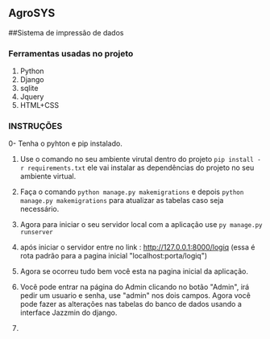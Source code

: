 ## AgroSYS
 ##Sistema de impressão de dados
 
### Ferramentas usadas no projeto
 1. Python
 2. Django
 3. sqlite
 4. Jquery
 5. HTML+CSS
 
 ### INSTRUÇÕES
 
 0- Tenha o pyhton e pip instalado.
 
 1. Use o comando no seu ambiente virutal dentro do projeto
 ```pip install -r requirements.txt``` 
 ele vai instalar as dependências do projeto no seu ambiente virtual.
 
 2. Faça o comando ```python manage.py makemigrations``` e depois ```python manage.py makemigrations```
 para atualizar as tabelas caso seja necessário.
 
 3. Agora para iniciar o seu servidor local com a aplicação use ```py manage.py runserver```
 
 4. após iniciar o servidor entre no link : http://127.0.0.1:8000/logiq (essa é rota padrão para a pagina inicial "localhost:porta/logiq")
 
 5. Agora se ocorreu tudo bem você esta na pagina inicial da aplicação.
 
 7. Você pode entrar na página do Admin clicando no botão "Admin", irá pedir um usuario e senha, use "admin" nos dois campos. Agora você pode fazer as alterações nas tabelas do banco de dados usando a interface Jazzmin do django.
 
 8. 
